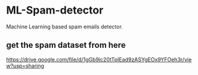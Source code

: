 # ML-Spam-detector
Machine Learning based spam emails detector.


## get the spam dataset from here
https://drive.google.com/file/d/1gGb9jc20tTpIEad9zASYgEOx9YFOeh3r/view?usp=sharing

